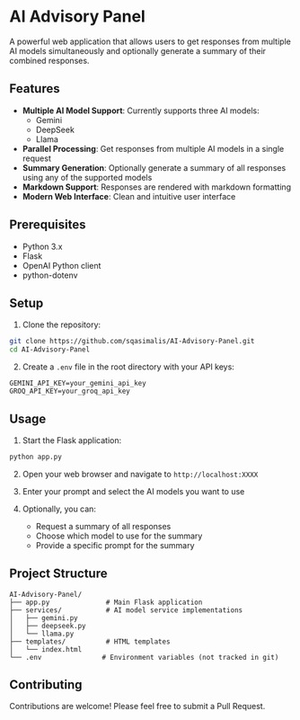 # AI Advisory Panel

A powerful web application that allows users to get responses from multiple AI models simultaneously and optionally generate a summary of their combined responses.

## Features

- **Multiple AI Model Support**: Currently supports three AI models:
  - Gemini
  - DeepSeek
  - Llama
- **Parallel Processing**: Get responses from multiple AI models in a single request
- **Summary Generation**: Optionally generate a summary of all responses using any of the supported models
- **Markdown Support**: Responses are rendered with markdown formatting
- **Modern Web Interface**: Clean and intuitive user interface

## Prerequisites

- Python 3.x
- Flask
- OpenAI Python client
- python-dotenv

## Setup

1. Clone the repository:
```bash
git clone https://github.com/sqasimalis/AI-Advisory-Panel.git
cd AI-Advisory-Panel
```

2. Create a `.env` file in the root directory with your API keys:
```
GEMINI_API_KEY=your_gemini_api_key
GROQ_API_KEY=your_groq_api_key
```

## Usage

1. Start the Flask application:
```bash
python app.py
```

2. Open your web browser and navigate to `http://localhost:XXXX`

3. Enter your prompt and select the AI models you want to use

4. Optionally, you can:
   - Request a summary of all responses
   - Choose which model to use for the summary
   - Provide a specific prompt for the summary

## Project Structure

```
AI-Advisory-Panel/
├── app.py              # Main Flask application
├── services/           # AI model service implementations
│   ├── gemini.py
│   ├── deepseek.py
│   └── llama.py
├── templates/          # HTML templates
│   └── index.html
└── .env               # Environment variables (not tracked in git)
```

## Contributing

Contributions are welcome! Please feel free to submit a Pull Request.